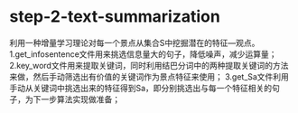 # step-2-text-summarization
利用一种增量学习理论对每一个景点从集合S中挖掘潜在的特征—观点。
1.get_infosentence文件用来挑选信息量大的句子，降低噪声，减少运算量；
2.key_word文件用来提取关键词，同时利用结巴分词中的两种提取关键词的方法来做，然后手动筛选出有价值的关键词作为景点特征来使用；
3.get_Sa文件利用手动从关键词中挑选出来的特征得到Sa，即分别挑选出与每一个特征相关的句子，为下一步算法实现做准备；


